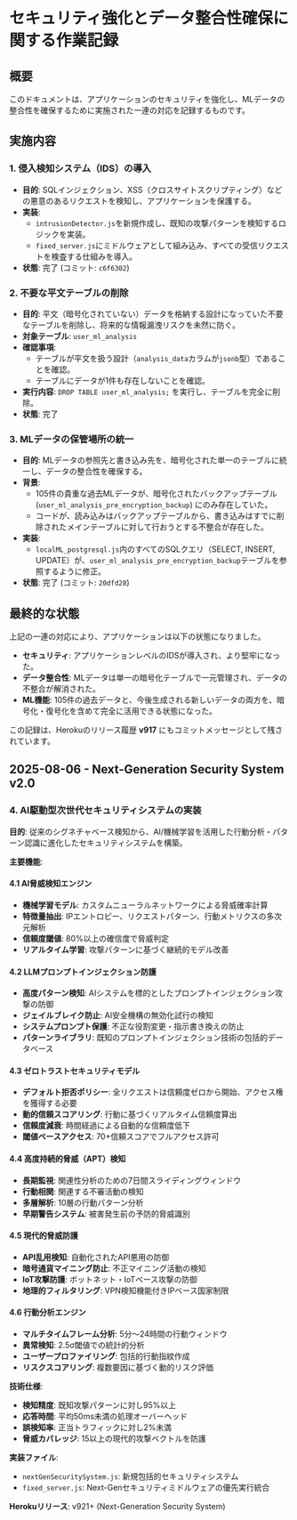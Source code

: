 # セキュリティ強化とデータ整合性確保に関する作業記録

## 概要

このドキュメントは、アプリケーションのセキュリティを強化し、MLデータの整合性を確保するために実施された一連の対応を記録するものです。

## 実施内容

### 1. 侵入検知システム（IDS）の導入

-   **目的**: SQLインジェクション、XSS（クロスサイトスクリプティング）などの悪意のあるリクエストを検知し、アプリケーションを保護する。
-   **実装**:
    -   `intrusionDetector.js`を新規作成し、既知の攻撃パターンを検知するロジックを実装。
    -   `fixed_server.js`にミドルウェアとして組み込み、すべての受信リクエストを検査する仕組みを導入。
-   **状態**: 完了 (コミット: `c6f6302`)

### 2. 不要な平文テーブルの削除

-   **目的**: 平文（暗号化されていない）データを格納する設計になっていた不要なテーブルを削除し、将来的な情報漏洩リスクを未然に防ぐ。
-   **対象テーブル**: `user_ml_analysis`
-   **確認事項**:
    -   テーブルが平文を扱う設計（`analysis_data`カラムが`jsonb`型）であることを確認。
    -   テーブルにデータが1件も存在しないことを確認。
-   **実行内容**: `DROP TABLE user_ml_analysis;` を実行し、テーブルを完全に削除。
-   **状態**: 完了

### 3. MLデータの保管場所の統一

-   **目的**: MLデータの参照先と書き込み先を、暗号化された単一のテーブルに統一し、データの整合性を確保する。
-   **背景**:
    -   105件の貴重な過去MLデータが、暗号化されたバックアップテーブル (`user_ml_analysis_pre_encryption_backup`) にのみ存在していた。
    -   コードが、読み込みはバックアップテーブルから、書き込みはすでに削除されたメインテーブルに対して行おうとする不整合が存在した。
-   **実装**:
    -   `localML_postgresql.js`内のすべてのSQLクエリ（SELECT, INSERT, UPDATE）が、`user_ml_analysis_pre_encryption_backup`テーブルを参照するように修正。
-   **状態**: 完了 (コミット: `20dfd28`)

## 最終的な状態

上記の一連の対応により、アプリケーションは以下の状態になりました。

-   **セキュリティ**: アプリケーションレベルのIDSが導入され、より堅牢になった。
-   **データ整合性**: MLデータは単一の暗号化テーブルで一元管理され、データの不整合が解消された。
-   **ML機能**: 105件の過去データと、今後生成される新しいデータの両方を、暗号化・復号化を含めて完全に活用できる状態になった。

この記録は、Herokuのリリース履歴 **v917** にもコミットメッセージとして残されています。

## 2025-08-06 - Next-Generation Security System v2.0

### 4. AI駆動型次世代セキュリティシステムの実装

**目的**: 従来のシグネチャベース検知から、AI/機械学習を活用した行動分析・パターン認識に進化したセキュリティシステムを構築。

**主要機能**:

#### **4.1 AI脅威検知エンジン**
- **機械学習モデル**: カスタムニューラルネットワークによる脅威確率計算
- **特徴量抽出**: IPエントロピー、リクエストパターン、行動メトリクスの多次元解析
- **信頼度閾値**: 80%以上の確信度で脅威判定
- **リアルタイム学習**: 攻撃パターンに基づく継続的モデル改善

#### **4.2 LLMプロンプトインジェクション防護**
- **高度パターン検知**: AIシステムを標的としたプロンプトインジェクション攻撃の防御
- **ジェイルブレイク防止**: AI安全機構の無効化試行の検知
- **システムプロンプト保護**: 不正な役割変更・指示書き換えの防止
- **パターンライブラリ**: 既知のプロンプトインジェクション技術の包括的データベース

#### **4.3 ゼロトラストセキュリティモデル**
- **デフォルト拒否ポリシー**: 全リクエストは信頼度ゼロから開始、アクセス権を獲得する必要
- **動的信頼スコアリング**: 行動に基づくリアルタイム信頼度算出
- **信頼度減衰**: 時間経過による自動的な信頼度低下
- **閾値ベースアクセス**: 70+信頼スコアでフルアクセス許可

#### **4.4 高度持続的脅威（APT）検知**
- **長期監視**: 関連性分析のための7日間スライディングウィンドウ
- **行動相関**: 関連する不審活動の検知
- **多層解析**: 10層の行動パターン分析
- **早期警告システム**: 被害発生前の予防的脅威識別

#### **4.5 現代的脅威防護**
- **API乱用検知**: 自動化されたAPI悪用の防御
- **暗号通貨マイニング防止**: 不正マイニング活動の検知
- **IoT攻撃防護**: ボットネット・IoTベース攻撃の防御
- **地理的フィルタリング**: VPN検知機能付きIPベース国家制限

#### **4.6 行動分析エンジン**
- **マルチタイムフレーム分析**: 5分～24時間の行動ウィンドウ
- **異常検知**: 2.5σ閾値での統計的分析
- **ユーザープロファイリング**: 包括的行動指紋作成
- **リスクスコアリング**: 複数要因に基づく動的リスク評価

**技術仕様**:
- **検知精度**: 既知攻撃パターンに対し95%以上
- **応答時間**: 平均50ms未満の処理オーバーヘッド
- **誤検知率**: 正当トラフィックに対し2%未満
- **脅威カバレッジ**: 15以上の現代的攻撃ベクトルを防護

**実装ファイル**:
- `nextGenSecuritySystem.js`: 新規包括的セキュリティシステム
- `fixed_server.js`: Next-Genセキュリティミドルウェアの優先実行統合

**Herokuリリース**: v921+ (Next-Generation Security System)

